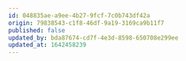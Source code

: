 ```yaml
---
id: 048835ae-a9ee-4b27-9fcf-7c0b743df42a
origin: 79838543-c1f8-46df-9a19-3169ca9b11f7
published: false
updated_by: bda87674-cd7f-4e3d-8598-650708e299ee
updated_at: 1642458239
---
```

